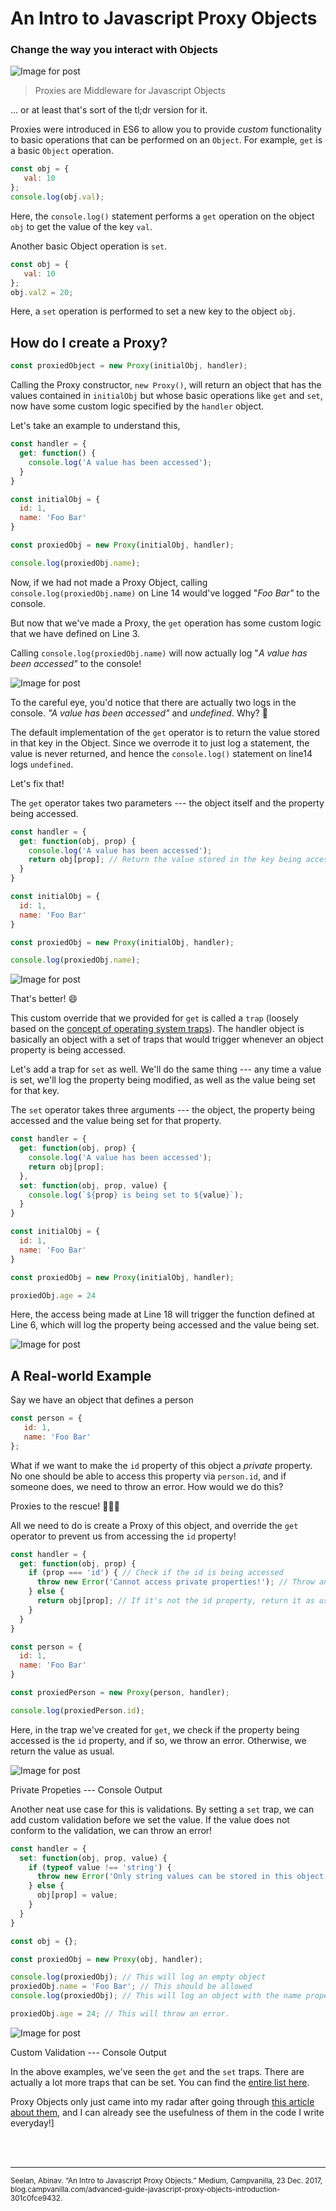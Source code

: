 # An Intro to Javascript Proxy Objects

### Change the way you interact with Objects

![Image for post](https://miro.medium.com/max/5472/1*Mmid3OPj9sZtMaLv0H3XWg.png)

> Proxies are Middleware for Javascript Objects

... or at least that's sort of the tl;dr version for it.

Proxies were introduced in ES6 to allow you to provide *custom* functionality to basic operations that can be performed on an `Object`. For example, `get` is a basic `Object` operation.
```javascript
const obj = {
   val: 10
};
console.log(obj.val);
```
Here, the `console.log()` statement performs a `get` operation on the object `obj` to get the value of the key `val`.

Another basic Object operation is `set`.
```javascript
const obj = {
   val: 10
};
obj.val2 = 20;
```
Here, a `set` operation is performed to set a new key to the object `obj`.

## How do I create a Proxy?
```javascript
const proxiedObject = new Proxy(initialObj, handler);
```
Calling the Proxy constructor, `new Proxy()`, will return an object that has the values contained in `initialObj` but whose basic operations like `get` and `set`, now have some custom logic specified by the `handler` object.

Let's take an example to understand this,
```javascript
const handler = {
  get: function() {
    console.log('A value has been accessed');
  }
}

const initialObj = {
  id: 1,
  name: 'Foo Bar'
}

const proxiedObj = new Proxy(initialObj, handler);

console.log(proxiedObj.name); 
```
Now, if we had not made a Proxy Object, calling `console.log(proxiedObj.name)` on Line 14 would've logged "*Foo Bar"* to the console.

But now that we've made a Proxy, the `get` operation has some custom logic that we have defined on Line 3.

Calling `console.log(proxiedObj.name)` will now actually log "*A value has been accessed"* to the console!

![Image for post](https://miro.medium.com/max/934/1*qUIxgSBBJlaGaVdl1-wNjg.png)

To the careful eye, you'd notice that there are actually two logs in the console. *"A value has been accessed"* and *undefined*. Why? 🤔

The default implementation of the `get` operator is to return the value stored in that key in the Object. Since we overrode it to just log a statement, the value is never returned, and hence the `console.log()` statement on line14 logs `undefined`.

Let's fix that!

The `get` operator takes two parameters --- the object itself and the property being accessed.
```javascript
const handler = {
  get: function(obj, prop) {
    console.log('A value has been accessed');
    return obj[prop]; // Return the value stored in the key being accessed
  }
}

const initialObj = {
  id: 1,
  name: 'Foo Bar'
}

const proxiedObj = new Proxy(initialObj, handler);

console.log(proxiedObj.name);
```

![Image for post](https://miro.medium.com/max/932/1*1FmUg3gJ53VaLr4OH6T-qQ.png)

That's better! 😄

This custom override that we provided for `get` is called a `trap` (loosely based on the [concept of operating system traps](https://en.wikipedia.org/wiki/Trap_(computing))). The handler object is basically an object with a set of traps that would trigger whenever an object property is being accessed.

Let's add a trap for `set` as well. We'll do the same thing --- any time a value is set, we'll log the property being modified, as well as the value being set for that key.

The `set` operator takes three arguments --- the object, the property being accessed and the value being set for that property.
```javascript
const handler = {
  get: function(obj, prop) {
    console.log('A value has been accessed');
    return obj[prop];
  },
  set: function(obj, prop, value) {
    console.log(`${prop} is being set to ${value}`);
  }
}

const initialObj = {
  id: 1,
  name: 'Foo Bar'
}

const proxiedObj = new Proxy(initialObj, handler);

proxiedObj.age = 24
```

Here, the access being made at Line 18 will trigger the function defined at Line 6, which will log the property being accessed and the value being set.


![Image for post](https://miro.medium.com/max/932/1*WRWfVh6M21gJ8DS2BUF7Yg.png)


## A Real-world Example

Say we have an object that defines a person
```javascript
const person = {
   id: 1,
   name: 'Foo Bar'
};
```

What if we want to make the `id` property of this object a *private* property. No one should be able to access this property via `person.id`, and if someone does, we need to throw an error. How would we do this?

Proxies to the rescue! 🎉👩‍🚒

All we need to do is create a Proxy of this object, and override the `get` operator to prevent us from accessing the `id` property!

```javascript
const handler = {
  get: function(obj, prop) {
    if (prop === 'id') { // Check if the id is being accessed
      throw new Error('Cannot access private properties!'); // Throw an error
    } else {
      return obj[prop]; // If it's not the id property, return it as usual
    }
  }
}

const person = {
  id: 1,
  name: 'Foo Bar'
}

const proxiedPerson = new Proxy(person, handler);

console.log(proxiedPerson.id);
```

Here, in the trap we've created for `get`, we check if the property being accessed is the `id` property, and if so, we throw an error. Otherwise, we return the value as usual.

![Image for post](https://miro.medium.com/max/928/1*aV-wxEkYcSHcIY86HWxspw.png)

Private Propeties --- Console Output

Another neat use case for this is validations. By setting a `set` trap, we can add custom validation before we set the value. If the value does not conform to the validation, we can throw an error!

```javascript
const handler = {
  set: function(obj, prop, value) {
    if (typeof value !== 'string') {
      throw new Error('Only string values can be stored in this object!');
    } else {
      obj[prop] = value;  
    }
  }
}

const obj = {};

const proxiedObj = new Proxy(obj, handler);

console.log(proxiedObj); // This will log an empty object 
proxiedObj.name = 'Foo Bar'; // This should be allowed
console.log(proxiedObj); // This will log an object with the name property set

proxiedObj.age = 24; // This will throw an error.
```


![Image for post](https://miro.medium.com/max/934/1*g1ITszNQlXkt7EK6nDmWxQ.png)

Custom Validation --- Console Output

In the above examples, we've seen the `get` and the `set` traps. There are actually a lot more traps that can be set. You can find the [entire list here](https://docs.microsoft.com/en-us/scripting/javascript/reference/proxy-object-javascript).

Proxy Objects only just came into my radar after going through [this article about them](https://davidwalsh.name/watch-object-changes?utm_source=blog.campvanilla.com), and I can already see the usefulness of them in the code I write everyday!]

<br>
<br>
<hr>
<small>Seelan, Abinav. “An Intro to Javascript Proxy Objects.” Medium, Campvanilla, 23 Dec. 2017, blog.campvanilla.com/advanced-guide-javascript-proxy-objects-introduction-301c0fce9432. </small>
<br>